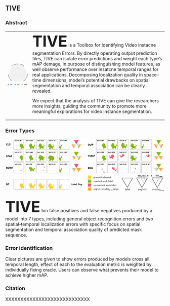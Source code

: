 ## TIVE

### Abstract

<html>
<table style="margin-left: auto; margin-right: auto;">
    <tr>
        <td>
            <img src="./img/abstract.png" >
        </td>
        <td>
            <font size=7><b>TIVE</b></font> is a Toolbox for Identifying Video instacne segmentation Errors. By directly operating output prediction files, TIVE can isolate error predictions and weight each type’s mAP demage, in purpose of distinguishing model features, as well observe performance over insatcne temporal ranges for real applications. Decomposing localization quality in space-time dimensions, model’s potential drawbacks on spatial segmentation and temporal association can be clearly revealed.

We expect that the analysis of TIVE can give the researchers more insights, guiding the community to promote more meaningful explorations for video instance segmentation.

</td>
</tr>
</table>
</html>

### Error Types

![](./img/errortype.png)

<font size=7>**TIVE**</font> bin false positives and false negatives produced by a model into 7 types, including general object recognition errors and two spatial-temporal localization errors with specific focus on spatial segmentation and temporal association quality of predicted mask sequence.

### Error identification

Clear pictures are given to show errors produced by models cross all temporal length, effect of each to the evaluation metric is weighted by individually fixing oracle. Users can observe what prevents their model to achieve higher mAP.

### Citation

XXXXXXXXXXXXXXXXXXXXXXXXXXXX
